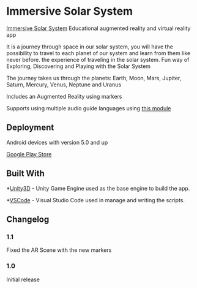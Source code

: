 
# Immersive Solar System
[Immersive Solar System](https://cube-room.com/apps/immersive-solar-system)
Educational augmented reality and virtual reality app

It is a journey through space in our solar system, you will have the possibility to travel to each planet of our system and learn from them like never before.
the experience of traveling in the solar system.
Fun way of Exploring, Discovering and Playing with the Solar System

The journey takes us through the planets: Earth, Moon, Mars, Jupiter, Saturn, Mercury, Venus, Neptune and Uranus 

Includes an Augmented Reality using markers 

Supports using multiple audio guide languages using [this module](https://github.com/VRteek/Voice_Over_Localization)

## Deployment

Android devices with version 5.0 and up

[Google Play Store](https://play.google.com/store/apps/details?id=com.vrteek.solar_system)

## Built With

*[Unity3D](https://unity3d.com/) - Unity Game Engine used as the base engine to build the app.

*[VSCode](https://code.visualstudio.com/) - Visual Studio Code used in manage and writing the scripts.

## Changelog
### 1.1
Fixed the AR Scene with the new markers

### 1.0
Initial release
